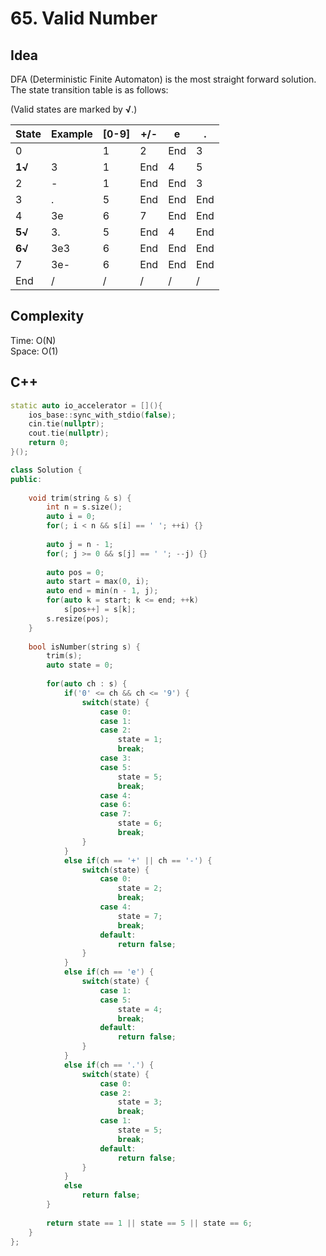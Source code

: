 # 65. Valid Number

## Idea

DFA (Deterministic Finite Automaton) is the most straight forward solution.  
The state transition table is as follows:  

(Valid states are marked by **√**.)

| State | Example | [0-9] | +/- | e | . |
| ----- | ------- | ----- | --- | - | - |
|0||1|2|End|3|
|**1√**|3|1|End|4|5|
|2|-|1|End|End|3|
|3|.|5|End|End|End|
|4|3e|6|7|End|End|
|**5√**|3.|5|End|4|End|
|**6√**|3e3|6|End|End|End|
|7|3e-|6|End|End|End|
|End|/|/|/|/|/|

## Complexity
Time: O(N)  
Space: O(1)

## C++
```C++
static auto io_accelerator = [](){
    ios_base::sync_with_stdio(false);
    cin.tie(nullptr);
    cout.tie(nullptr);
    return 0;
}();

class Solution {
public:
    
    void trim(string & s) {
        int n = s.size();
        auto i = 0;
        for(; i < n && s[i] == ' '; ++i) {}
        
        auto j = n - 1;
        for(; j >= 0 && s[j] == ' '; --j) {}
        
        auto pos = 0;
        auto start = max(0, i);
        auto end = min(n - 1, j);
        for(auto k = start; k <= end; ++k)
            s[pos++] = s[k];
        s.resize(pos);
    }
    
    bool isNumber(string s) {
        trim(s);
        auto state = 0;
        
        for(auto ch : s) {
            if('0' <= ch && ch <= '9') {
                switch(state) {
                    case 0:
                    case 1:
                    case 2:
                        state = 1;
                        break;
                    case 3:
                    case 5:
                        state = 5;
                        break;
                    case 4:
                    case 6:
                    case 7:
                        state = 6;
                        break;
                }
            }
            else if(ch == '+' || ch == '-') {
                switch(state) {
                    case 0:
                        state = 2;
                        break;
                    case 4:
                        state = 7;
                        break;
                    default:
                        return false;
                }
            }
            else if(ch == 'e') {
                switch(state) {
                    case 1:
                    case 5:
                        state = 4;
                        break;
                    default:
                        return false;
                }
            }
            else if(ch == '.') {
                switch(state) {
                    case 0:
                    case 2:
                        state = 3;
                        break;
                    case 1:
                        state = 5;
                        break;
                    default:
                        return false;
                }
            }
            else
                return false;
        }
        
        return state == 1 || state == 5 || state == 6;
    }
};
```